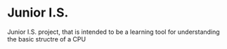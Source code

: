# Junior I.S.
Junior I.S. project, that is intended to be a learning tool for understanding the basic structre of a CPU
